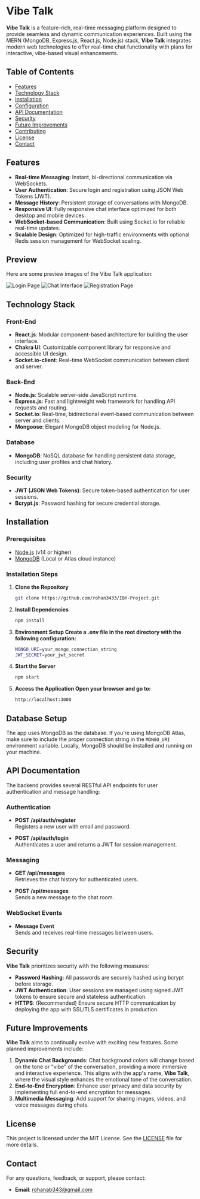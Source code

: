 # Vibe Talk

**Vibe Talk** is a feature-rich, real-time messaging platform designed to provide seamless and dynamic communication experiences. Built using the MERN (MongoDB, Express.js, React.js, Node.js) stack, **Vibe Talk** integrates modern web technologies to offer real-time chat functionality with plans for interactive, vibe-based visual enhancements.

## Table of Contents
- [Features](#features)
- [Technology Stack](#technology-stack)
- [Installation](#installation)
- [Configuration](#configuration)
- [API Documentation](#api-documentation)
- [Security](#security)
- [Future Improvements](#future-improvements)
- [Contributing](#contributing)
- [License](#license)
- [Contact](#contact)

## Features

- **Real-time Messaging**: Instant, bi-directional communication via WebSockets.
- **User Authentication**: Secure login and registration using JSON Web Tokens (JWT).
- **Message History**: Persistent storage of conversations with MongoDB.
- **Responsive UI**: Fully responsive chat interface optimized for both desktop and mobile devices.
- **WebSocket-based Communication**: Built using Socket.io for reliable real-time updates.
- **Scalable Design**: Optimized for high-traffic environments with optional Redis session management for WebSocket scaling.

## Preview

Here are some preview images of the Vibe Talk application:

![Login Page](images/login-page.png)
![Chat Interface](images/chat-interface.png)
![Registration Page](images/registration-page.png)


## Technology Stack

### Front-End
- **React.js**: Modular component-based architecture for building the user interface.
- **Chakra UI**: Customizable component library for responsive and accessible UI design.
- **Socket.io-client**: Real-time WebSocket communication between client and server.

### Back-End
- **Node.js**: Scalable server-side JavaScript runtime.
- **Express.js**: Fast and lightweight web framework for handling API requests and routing.
- **Socket.io**: Real-time, bidirectional event-based communication between server and clients.
- **Mongoose**: Elegant MongoDB object modeling for Node.js.

### Database
- **MongoDB**: NoSQL database for handling persistent data storage, including user profiles and chat history.

### Security
- **JWT (JSON Web Tokens)**: Secure token-based authentication for user sessions.
- **Bcrypt.js**: Password hashing for secure credential storage.


## Installation

### Prerequisites
- [Node.js](https://nodejs.org/en/) (v14 or higher)
- [MongoDB](https://www.mongodb.com/) (Local or Atlas cloud instance)

### Installation Steps

1. **Clone the Repository**
   ```bash
   git clone https://github.com/rohan3433/IBY-Project.git

2. **Install Dependencies**
   ```bash
   npm install

3. **Environment Setup Create a .env file in the root directory with the following configuration:**
   ```bash
   MONGO_URI=your_mongo_connection_string
   JWT_SECRET=your_jwt_secret

4. **Start the Server**
   ```bash
   npm start

5. **Access the Application Open your browser and go to:**
   ```bash
   http://localhost:3000

## Database Setup
The app uses MongoDB as the database. If you’re using MongoDB Atlas, make sure to include the proper connection string in the `MONGO_URI` environment variable. Locally, MongoDB should be installed and running on your machine.

## API Documentation
The backend provides several RESTful API endpoints for user authentication and message handling:

### Authentication
- **POST /api/auth/register**  
  Registers a new user with email and password.

- **POST /api/auth/login**  
  Authenticates a user and returns a JWT for session management.

### Messaging
- **GET /api/messages**  
  Retrieves the chat history for authenticated users.

- **POST /api/messages**  
  Sends a new message to the chat room.

### WebSocket Events
- **Message Event**  
  Sends and receives real-time messages between users.

## Security
**Vibe Talk** prioritizes security with the following measures:

- **Password Hashing**: All passwords are securely hashed using bcrypt before storage.
- **JWT Authentication**: User sessions are managed using signed JWT tokens to ensure secure and stateless authentication.
- **HTTPS**: (Recommended) Ensure secure HTTP communication by deploying the app with SSL/TLS certificates in production.

## Future Improvements
**Vibe Talk** aims to continually evolve with exciting new features. Some planned improvements include:

1. **Dynamic Chat Backgrounds**: Chat background colors will change based on the tone or "vibe" of the conversation, providing a more immersive and interactive experience. This aligns with the app's name, **Vibe Talk**, where the visual style enhances the emotional tone of the conversation.
2. **End-to-End Encryption**: Enhance user privacy and data security by implementing full end-to-end encryption for messages.
3. **Multimedia Messaging**: Add support for sharing images, videos, and voice messages during chats.


## License
This project is licensed under the MIT License. See the [LICENSE](LICENSE) file for more details.

## Contact
For any questions, feedback, or support, please contact:

- **Email**: rohanab343@gmail.com





